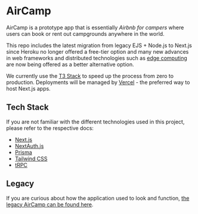 # AirCamp

AirCamp is a prototype app that is essentially _Airbnb for campers_ where users can book or rent out campgrounds anywhere in the world.

This repo includes the latest migration from legacy EJS + Node.js to Next.js since Heroku no longer offered a free-tier option and many new advances in web frameworks and distributed technologies such as [edge computing](https://vercel.com/docs/concepts/edge-network/overview) are now being offered as a better alternative option.

We currently use the [T3 Stack](https://create.t3.gg/) to speed up the process from zero to production. Deployments will be managed by [Vercel](https://vercel.com/) - the preferred way to host Next.js apps.

## Tech Stack

If you are not familiar with the different technologies used in this project, please refer to the respective docs:

- [Next.js](https://nextjs.org)
- [NextAuth.js](https://next-auth.js.org)
- [Prisma](https://prisma.io)
- [Tailwind CSS](https://tailwindcss.com)
- [tRPC](https://trpc.io)

## Legacy

If you are curious about how the application used to look and function, [the legacy AirCamp can be found here](https://github.com/stevenxchung/aircamp/releases/tag/v0.0.1).
